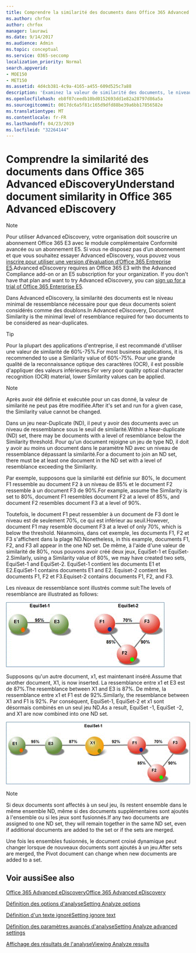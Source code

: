 ```yaml
---
title: Comprendre la similarité des documents dans Office 365 Advanced eDiscovery
ms.author: chrfox
author: chrfox
manager: laurawi
ms.date: 9/14/2017
ms.audience: Admin
ms.topic: conceptual
ms.service: O365-seccomp
localization_priority: Normal
search.appverid:
- MOE150
- MET150
ms.assetid: 4d4cb381-4c9a-4165-a455-609d525c7a88
description: 'Examinez la valeur de similarité des documents, le niveau de ressemblance minimal entre deux fichiers devant être considérés comme étant des doublons, fonctionne dans Office 365 Advanced eDiscovery. '
ms.openlocfilehash: eb8f07ceedb10bd0152693dd1e82a28797d86a5a
ms.sourcegitcommit: 0017dc6a5f81c165d9dfd88be39a6bb17856582e
ms.translationtype: MT
ms.contentlocale: fr-FR
ms.lasthandoff: 04/23/2019
ms.locfileid: "32264144"
---
```

# <a name="understand-document-similarity-in-office-365-advanced-ediscovery"></a><span data-ttu-id="412ca-103">Comprendre la similarité des documents dans Office 365 Advanced eDiscovery</span><span class="sxs-lookup"><span data-stu-id="412ca-103">Understand document similarity in Office 365 Advanced eDiscovery</span></span>

> [!NOTE]
> <span data-ttu-id="412ca-p101">Pour utiliser Advanced eDiscovery, votre organisation doit souscrire un abonnement Office 365 E3 avec le module complémentaire Conformité avancée ou un abonnement E5. Si vous ne disposez pas d’un abonnement et que vous souhaitez essayer Advanced eDiscovery, vous pouvez vous [inscrire pour utiliser une version d’évaluation d’Office 365 Entreprise E5](https://go.microsoft.com/fwlink/p/?LinkID=698279).</span><span class="sxs-lookup"><span data-stu-id="412ca-p101">Advanced eDiscovery requires an Office 365 E3 with the Advanced Compliance add-on or an E5 subscription for your organization. If you don't have that plan and want to try Advanced eDiscovery, you can [sign up for a trial of Office 365 Enterprise E5](https://go.microsoft.com/fwlink/p/?LinkID=698279).</span></span> 
  
<span data-ttu-id="412ca-106">Dans Advanced eDiscovery, la similarité des documents est le niveau minimal de ressemblance nécessaire pour que deux documents soient considérés comme des doublons.</span><span class="sxs-lookup"><span data-stu-id="412ca-106">In Advanced eDiscovery, Document Similarity is the minimal level of resemblance required for two documents to be considered as near-duplicates.</span></span>
  
> [!TIP]
> <span data-ttu-id="412ca-107">Pour la plupart des applications d'entreprise, il est recommandé d'utiliser une valeur de similarité de 60%-75%.</span><span class="sxs-lookup"><span data-stu-id="412ca-107">For most business applications, it is recommended to use a Similarity value of 60%-75%.</span></span> <span data-ttu-id="412ca-108">Pour une grande qualité de la reconnaissance optique des caractères (OCR), il est possible d'appliquer des valeurs inférieures.</span><span class="sxs-lookup"><span data-stu-id="412ca-108">For very poor quality optical character recognition (OCR) material, lower Similarity values can be applied.</span></span> 
  
> [!NOTE]
> <span data-ttu-id="412ca-109">Après avoir été définie et exécutée pour un cas donné, la valeur de similarité ne peut pas être modifiée.</span><span class="sxs-lookup"><span data-stu-id="412ca-109">After it's set and run for a given case, the Similarity value cannot be changed.</span></span> 
  
<span data-ttu-id="412ca-110">Dans un jeu near-Duplicate (ND), il peut y avoir des documents avec un niveau de ressemblance sous le seuil de similarité.</span><span class="sxs-lookup"><span data-stu-id="412ca-110">Within a Near-duplicate (ND) set, there may be documents with a level of resemblance below the Similarity threshold.</span></span> <span data-ttu-id="412ca-111">Pour qu'un document rejoigne un jeu de type ND, il doit y avoir au moins un document dans le paramètre ND avec un niveau de ressemblance dépassant la similarité.</span><span class="sxs-lookup"><span data-stu-id="412ca-111">For a document to join an ND set, there must be at least one document in the ND set with a level of resemblance exceeding the Similarity.</span></span> 
  
<span data-ttu-id="412ca-112">Par exemple, supposons que la similarité est définie sur 80%, le document F1 ressemble au document F2 à un niveau de 85% et le document F2 ressemble à un document F3 de 90%.</span><span class="sxs-lookup"><span data-stu-id="412ca-112">For example, assume the Similarity is set to 80%, document F1 resembles document F2 at a level of 85%, and document F2 resembles document F3 at a level of 90%.</span></span> 
  
<span data-ttu-id="412ca-113">Toutefois, le document F1 peut ressembler à un document de F3 dont le niveau est de seulement 70%, ce qui est inférieur au seuil.</span><span class="sxs-lookup"><span data-stu-id="412ca-113">However, document F1 may resemble document F3 at a level of only 70%, which is below the threshold.</span></span> <span data-ttu-id="412ca-114">Néanmoins, dans cet exemple, les documents F1, F2 et F3 s'affichent dans la plage ND.</span><span class="sxs-lookup"><span data-stu-id="412ca-114">Nonetheless, in this example, documents F1, F2, and F3 all appear in the one ND set.</span></span> <span data-ttu-id="412ca-115">De même, à l'aide d'une valeur de similarité de 80%, nous pouvons avoir créé deux jeux, EquiSet-1 et EquiSet-2.</span><span class="sxs-lookup"><span data-stu-id="412ca-115">Similarly, using a Similarity value of 80%, we may have created two sets, EquiSet-1 and EquiSet-2.</span></span> <span data-ttu-id="412ca-116">EquiSet-1 contient les documents E1 et E2.</span><span class="sxs-lookup"><span data-stu-id="412ca-116">EquiSet-1 contains documents E1 and E2.</span></span> <span data-ttu-id="412ca-117">Equiset-2 contient les documents F1, F2 et F3.</span><span class="sxs-lookup"><span data-stu-id="412ca-117">Equiset-2 contains documents F1, F2, and F3.</span></span> 
  
<span data-ttu-id="412ca-118">Les niveaux de ressemblance sont illustrés comme suit:</span><span class="sxs-lookup"><span data-stu-id="412ca-118">The levels of resemblance are illustrated as follows:</span></span>
  
![Similitude du document](media/3907ea7d-e28a-4027-8fc3-be090dd39144.gif)
  
<span data-ttu-id="412ca-120">Supposons qu'un autre document, x1, est maintenant inséré.</span><span class="sxs-lookup"><span data-stu-id="412ca-120">Assume that another document, X1, is now inserted.</span></span> <span data-ttu-id="412ca-121">La ressemblance entre x1 et E3 est de 87%.</span><span class="sxs-lookup"><span data-stu-id="412ca-121">The resemblance between X1 and E3 is 87%.</span></span> <span data-ttu-id="412ca-122">De même, la ressemblance entre x1 et F1 est de 92%.</span><span class="sxs-lookup"><span data-stu-id="412ca-122">Similarly, the resemblance between X1 and F1 is 92%.</span></span> <span data-ttu-id="412ca-123">Par conséquent, EquiSet-1, EquiSet-2 et x1 sont désormais combinés en un seul jeu ND.</span><span class="sxs-lookup"><span data-stu-id="412ca-123">As a result, EquiSet -1, EquiSet -2, and X1 are now combined into one ND set.</span></span>
  
![Similitude du document](media/d140d347-33d5-475a-af04-594a0f2ab13d.gif)
  
> [!NOTE]
> <span data-ttu-id="412ca-125">Si deux documents sont affectés à un seul jeu, ils restent ensemble dans le même ensemble ND, même si des documents supplémentaires sont ajoutés à l'ensemble ou si les jeux sont fusionnés.</span><span class="sxs-lookup"><span data-stu-id="412ca-125">If any two documents are assigned to one ND set, they will remain together in the same ND set, even if additional documents are added to the set or if the sets are merged.</span></span> 
  
<span data-ttu-id="412ca-126">Une fois les ensembles fusionnés, le document croisé dynamique peut changer lorsque de nouveaux documents sont ajoutés à un jeu.</span><span class="sxs-lookup"><span data-stu-id="412ca-126">After sets are merged, the Pivot document can change when new documents are added to a set.</span></span> 
  
## <a name="see-also"></a><span data-ttu-id="412ca-127">Voir aussi</span><span class="sxs-lookup"><span data-stu-id="412ca-127">See also</span></span>

[<span data-ttu-id="412ca-128">Office 365 Advanced eDiscovery</span><span class="sxs-lookup"><span data-stu-id="412ca-128">Office 365 Advanced eDiscovery</span></span>](office-365-advanced-ediscovery.md)
  
[<span data-ttu-id="412ca-129">Définition des options d'analyse</span><span class="sxs-lookup"><span data-stu-id="412ca-129">Setting Analyze options</span></span>](set-analyze-options-in-advanced-ediscovery.md)
  
[<span data-ttu-id="412ca-130">Définition d'un texte ignoré</span><span class="sxs-lookup"><span data-stu-id="412ca-130">Setting ignore text</span></span>](set-ignore-text-in-advanced-ediscovery.md)
  
[<span data-ttu-id="412ca-131">Définition des paramètres avancés d'analyse</span><span class="sxs-lookup"><span data-stu-id="412ca-131">Setting Analyze advanced settings</span></span>](set-analyze-advanced-settings-in-advanced-ediscovery.md)
  
[<span data-ttu-id="412ca-132">Affichage des résultats de l'analyse</span><span class="sxs-lookup"><span data-stu-id="412ca-132">Viewing Analyze results</span></span>](view-analyze-results-in-advanced-ediscovery.md)

